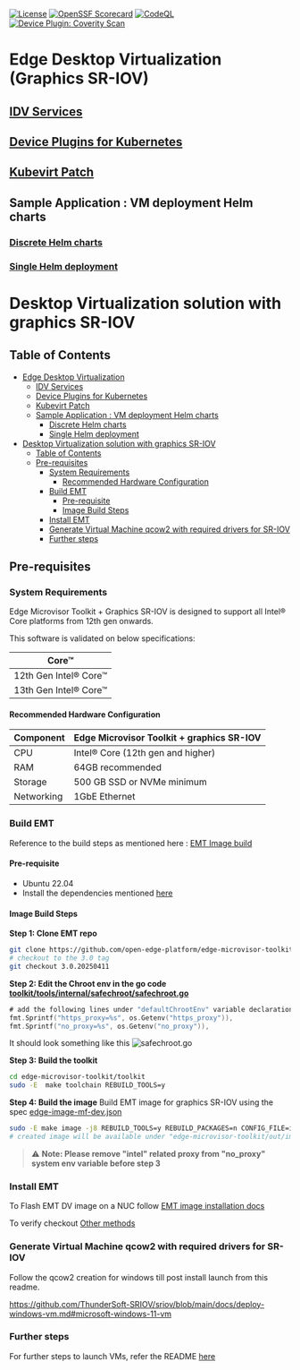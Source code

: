 [![License](https://img.shields.io/badge/License-Apache%202.0-blue.svg)](https://opensource.org/licenses/Apache-2.0)
[![OpenSSF Scorecard](https://api.scorecard.dev/projects/github.com/open-edge-platform/edge-desktop-virtualization/badge)](https://scorecard.dev/viewer/?uri=github.com/open-edge-platform/edge-desktop-virtualization)
[![CodeQL](https://github.com/open-edge-platform/edge-desktop-virtualization/actions/workflows/github-code-scanning/codeql/badge.svg)](https://github.com/open-edge-platform/edge-desktop-virtualization/actions/workflows/github-code-scanning/codeql)
[![Device Plugin: Coverity Scan](https://github.com/open-edge-platform/edge-desktop-virtualization/actions/workflows/device_plugin_coverity.yaml/badge.svg)](https://github.com/open-edge-platform/edge-desktop-virtualization/actions/workflows/device_plugin_coverity.yaml)

# Edge Desktop Virtualization (Graphics SR-IOV)

## [IDV Services](idv-services/README.md)
## [Device Plugins for Kubernetes](device-plugins-for-kubernetes/README.md)
## [Kubevirt Patch](kubevirt-patch/README.md)
## Sample Application : VM deployment Helm charts
   ### [Discrete Helm charts](sample-application/discrete/README.md)
   ### [Single Helm deployment](sample-application/single/README.md)

# Desktop Virtualization solution with graphics SR-IOV

## Table of Contents
- [Edge Desktop Virtualization](#edge-desktop-virtualization)
  - [IDV Services](#idv-services)
  - [Device Plugins for Kubernetes](#device-plugins-for-kubernetes)
  - [Kubevirt Patch](#kubevirt-patch)
  - [Sample Application : VM deployment Helm charts](#sample-application--vm-deployment-helm-charts)
    - [Discrete Helm charts](#discrete-helm-charts)
    - [Single Helm deployment](#single-helm-deployment)
- [Desktop Virtualization solution with graphics SR-IOV](#desktop-virtualization-solution-with-graphics-sr-iov)
  - [Table of Contents](#table-of-contents)
  - [Pre-requisites](#pre-requisites)
    - [System Requirements](#system-requirements)
      - [Recommended Hardware Configuration](#recommended-hardware-configuration)
    - [Build EMT](#build-emt)
      - [Pre-requisite](#pre-requisite)
      - [Image Build Steps](#image-build-steps)
    - [Install EMT](#install-emt)
    - [Generate Virtual Machine qcow2 with required drivers for SR-IOV](#generate-virtual-machine-qcow2-with-required-drivers-for-sr-iov)
    - [Further steps](#further-steps)

## Pre-requisites

### System Requirements

Edge Microvisor Toolkit + Graphics SR-IOV is designed to support all Intel® Core platforms from 12th gen onwards.

This software is validated on below specifications:

|         Core™         |
| ----------------------|
| 12th Gen Intel® Core™ |
| 13th Gen Intel® Core™ |

#### Recommended Hardware Configuration

| Component    | Edge Microvisor Toolkit + graphics SR-IOV|
|--------------|-----------------------------------|
| CPU          | Intel® Core (12th gen and higher) |
| RAM          | 64GB recommended                  |
| Storage      | 500 GB SSD or NVMe minimum        |
| Networking   | 1GbE Ethernet                     |


### Build EMT

Reference to the build steps as mentioned here : [EMT Image build](https://github.com/smitesh-sutaria/edge-microvisor-toolkit/blob/3.0/docs/developer-guide/get-started/building-howto.md)

#### Pre-requisite
- Ubuntu 22.04
- Install the dependencies mentioned [here](https://github.com/open-edge-platform/edge-microvisor-toolkit/blob/3.0/toolkit/docs/building/prerequisites-ubuntu.md)

#### Image Build Steps

**Step 1: Clone EMT repo**
```bash
git clone https://github.com/open-edge-platform/edge-microvisor-toolkit.git
# checkout to the 3.0 tag
git checkout 3.0.20250411
```
**Step 2: Edit the Chroot env in the go code [toolkit/tools/internal/safechroot/safechroot.go](https://github.com/open-edge-platform/edge-microvisor-toolkit/blob/3.0.20250411/toolkit/tools/internal/safechroot/safechroot.go)**
```go
# add the following lines under "defaultChrootEnv" variable declaration, after the line 102
fmt.Sprintf("https_proxy=%s", os.Getenv("https_proxy")),
fmt.Sprintf("no_proxy=%s", os.Getenv("no_proxy")),
```
It should look something like this
![safechroot.go](docs/artifacts/proxy-go.png)

**Step 3: Build the toolkit**
```bash
cd edge-microvisor-toolkit/toolkit
sudo -E  make toolchain REBUILD_TOOLS=y
```
**Step 4: Build the image**
Build EMT image for graphics SR-IOV using the spec [edge-image-mf-dev.json](https://github.com/open-edge-platform/edge-microvisor-toolkit/blob/3.0-dev/toolkit/imageconfigs/edge-image-mf-dev.json)
```bash
sudo -E make image -j8 REBUILD_TOOLS=y REBUILD_PACKAGES=n CONFIG_FILE=imageconfigs/edge-image-mf-dev.json
# created image will be available under "edge-microvisor-toolkit/out/images/edge-image-mf-dev"
```
> ⚠️ **Note: Please remove "intel" related proxy from "no_proxy" system env variable before step 3**

### Install EMT

To Flash EMT DV image on a NUC follow [EMT image installation docs](https://github.com/intel-innersource/applications.virtualization.maverickflats-tiberos-itep/blob/vm_sidecar_dev_plugin/tiber/tiber_flash_partition.md)

To verify checkout [Other methods](https://github.com/smitesh-sutaria/edge-microvisor-toolkit/blob/3.0/docs/developer-guide/get-started/installation-howto.md)

### Generate Virtual Machine qcow2 with required drivers for SR-IOV

Follow the qcow2 creation for windows till post install launch from this readme.

https://github.com/ThunderSoft-SRIOV/sriov/blob/main/docs/deploy-windows-vm.md#microsoft-windows-11-vm

### Further steps

For further steps to launch VMs, refer the README [here](idv-services/README.md)

